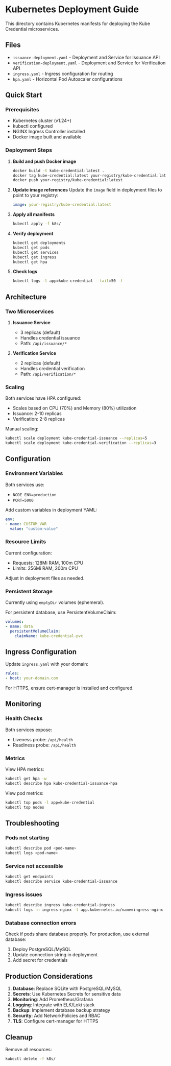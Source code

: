 # Kubernetes Deployment Guide

This directory contains Kubernetes manifests for deploying the Kube Credential microservices.

## Files

- `issuance-deployment.yaml` - Deployment and Service for Issuance API
- `verification-deployment.yaml` - Deployment and Service for Verification API
- `ingress.yaml` - Ingress configuration for routing
- `hpa.yaml` - Horizontal Pod Autoscaler configurations

## Quick Start

### Prerequisites

- Kubernetes cluster (v1.24+)
- kubectl configured
- NGINX Ingress Controller installed
- Docker image built and available

### Deployment Steps

1. **Build and push Docker image**
   ```bash
   docker build -t kube-credential:latest .
   docker tag kube-credential:latest your-registry/kube-credential:latest
   docker push your-registry/kube-credential:latest
   ```

2. **Update image references**
   Update the `image` field in deployment files to point to your registry:
   ```yaml
   image: your-registry/kube-credential:latest
   ```

3. **Apply all manifests**
   ```bash
   kubectl apply -f k8s/
   ```

4. **Verify deployment**
   ```bash
   kubectl get deployments
   kubectl get pods
   kubectl get services
   kubectl get ingress
   kubectl get hpa
   ```

5. **Check logs**
   ```bash
   kubectl logs -l app=kube-credential --tail=50 -f
   ```

## Architecture

### Two Microservices

1. **Issuance Service**
   - 3 replicas (default)
   - Handles credential issuance
   - Path: `/api/issuance/*`

2. **Verification Service**
   - 2 replicas (default)
   - Handles credential verification
   - Path: `/api/verification/*`

### Scaling

Both services have HPA configured:
- Scales based on CPU (70%) and Memory (80%) utilization
- Issuance: 2-10 replicas
- Verification: 2-8 replicas

Manual scaling:
```bash
kubectl scale deployment kube-credential-issuance --replicas=5
kubectl scale deployment kube-credential-verification --replicas=3
```

## Configuration

### Environment Variables

Both services use:
- `NODE_ENV=production`
- `PORT=5000`

Add custom variables in deployment YAML:
```yaml
env:
- name: CUSTOM_VAR
  value: "custom-value"
```

### Resource Limits

Current configuration:
- Requests: 128Mi RAM, 100m CPU
- Limits: 256Mi RAM, 200m CPU

Adjust in deployment files as needed.

### Persistent Storage

Currently using `emptyDir` volumes (ephemeral).

For persistent database, use PersistentVolumeClaim:
```yaml
volumes:
- name: data
  persistentVolumeClaim:
    claimName: kube-credential-pvc
```

## Ingress Configuration

Update `ingress.yaml` with your domain:
```yaml
rules:
- host: your-domain.com
```

For HTTPS, ensure cert-manager is installed and configured.

## Monitoring

### Health Checks

Both services expose:
- Liveness probe: `/api/health`
- Readiness probe: `/api/health`

### Metrics

View HPA metrics:
```bash
kubectl get hpa -w
kubectl describe hpa kube-credential-issuance-hpa
```

View pod metrics:
```bash
kubectl top pods -l app=kube-credential
kubectl top nodes
```

## Troubleshooting

### Pods not starting

```bash
kubectl describe pod <pod-name>
kubectl logs <pod-name>
```

### Service not accessible

```bash
kubectl get endpoints
kubectl describe service kube-credential-issuance
```

### Ingress issues

```bash
kubectl describe ingress kube-credential-ingress
kubectl logs -n ingress-nginx -l app.kubernetes.io/name=ingress-nginx
```

### Database connection errors

Check if pods share database properly. For production, use external database:
1. Deploy PostgreSQL/MySQL
2. Update connection string in deployment
3. Add secret for credentials

## Production Considerations

1. **Database**: Replace SQLite with PostgreSQL/MySQL
2. **Secrets**: Use Kubernetes Secrets for sensitive data
3. **Monitoring**: Add Prometheus/Grafana
4. **Logging**: Integrate with ELK/Loki stack
5. **Backup**: Implement database backup strategy
6. **Security**: Add NetworkPolicies and RBAC
7. **TLS**: Configure cert-manager for HTTPS

## Cleanup

Remove all resources:
```bash
kubectl delete -f k8s/
```
